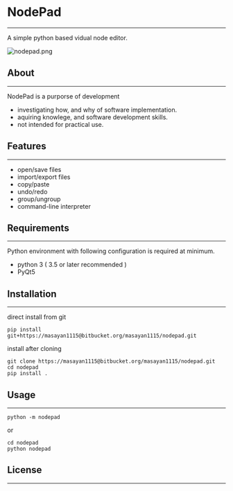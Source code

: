 # NodePad

------
A simple python based vidual node editor.

![nodepad.png](https://bitbucket.org/repo/p8k4Lrr/images/160901691-nodepad.png)

## About ##

------

NodePad is a purporse of development
- investigating how, and why of software implementation.
- aquiring knowlege, and software development skills.
- not intended for practical use.



## Features ##

------

- open/save files
- import/export files
- copy/paste
- undo/redo
- group/ungroup
- command-line interpreter

## Requirements ##

------

Python environment with following configuration is required at minimum.

* python 3 ( 3.5 or later recommended ) 
* PyQt5

## Installation ##

------

direct install from git

```
pip install git+https://masayan1115@bitbucket.org/masayan1115/nodepad.git
```

install after cloning

```
git clone https://masayan1115@bitbucket.org/masayan1115/nodepad.git
cd nodepad
pip install .
```

## Usage ##

------

```
python -m nodepad
```

or

```
cd nodepad
python nodepad
```



## License

------

